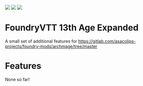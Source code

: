 ![](https://img.shields.io/badge/Foundry-v0.4.X-informational)
![](https://img.shields.io/badge/13th%20Age-v1.2.0-informational)
[![](https://img.shields.io/badge/Buy%20Me%20A%20Coffee-%243-orange)](https://www.buymeacoffee.com/T2tZvWJ)


# FoundryVTT 13th Age Expanded

A small set of additional features for https://gitlab.com/asacolips-projects/foundry-mods/archmage/tree/master

# Features

None so far!
